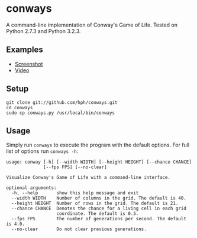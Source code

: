 conways
=======

A command-line implementation of Conway's Game of Life. Tested on Python 2.7.3
and Python 3.2.3.

Examples
--------
* [Screenshot](http://i.imgur.com/8G53a1o.jpg)
* [Video](http://www.youtube.com/watch?v=MK-_l4czzuU)

Setup
-----

    git clone git://github.com/hph/conways.git
    cd conways
    sudo cp conways.py /usr/local/bin/conways

Usage
-----
Simply run `conways` to execute the program with the default options. For full
list of options run `conways -h`:

    usage: conway [-h] [--width WIDTH] [--height HEIGHT] [--chance CHANCE]
                  [--fps FPS] [--no-clear]

    Visualize Conway's Game of Life with a command-line interface.

    optional arguments:
      -h, --help       show this help message and exit
      --width WIDTH    Number of columns in the grid. The default is 40.
      --height HEIGHT  Number of rows in the grid. The default is 21.
      --chance CHANCE  Denotes the chance for a living cell in each grid
                       coordinate. The default is 0.5.
      --fps FPS        The number of generations per second. The default is 4.0.
      --no-clear       Do not clear previous generations.
